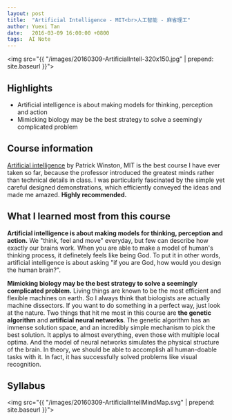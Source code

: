 ```yaml
---
layout: post
title:  "Artificial Intelligence - MIT<br>人工智能 - 麻省理工"
author: Yuexi Tan
date:   2016-03-09 16:00:00 +0800
tags:  AI Note
---
```


<img src="{{ "/images/20160309-ArtificialIntell-320x150.jpg" | prepend: site.baseurl }}">

## Highlights

+ Artificial intelligence is about making models for thinking, perception and action
+ Mimicking biology may be the best strategy to solve a seemingly complicated problem

## Course information

[Artificial intelligence](http://ocw.mit.edu/courses/electrical-engineering-and-computer-science/6-034-artificial-intelligence-fall-2010/index.htm) by Patrick Winston, MIT is the best course I have ever taken so far, because the professor introduced the greatest minds rather than technical details in class. I was particularly fascinated by the simple yet careful designed demonstrations, which efficiently conveyed the ideas and made me amazed. **Highly recommended.**

## What I learned most from this course

**Artificial intelligence is about making models for thinking, perception and action.** We "think, feel and move" everyday, but few can describe how exactly our brains work. When you are able to make a model of human's thinking process, it definetely feels like being God. To put it in other words, artificial intelligence is about asking "if you are God, how would you design the human brain?".

**Mimicking biology may be the best strategy to solve a seemingly complicated problem.** Living things are known to be the most efficient and flexible machines on earth. So I always think that biologists are actually machine dissectors. If you want to do something in a perfect way, just look at the nature. Two things that hit me most in this course are **the genetic algorithm** and **artificial neural networks**. The genetic algorithm has an immense solution space, and an incredibly simple mechanism to pick the best solution. It applys to almost everything, even those with multiple local optima. And the model of neural networks simulates the physical structure of the brain. In theory, we should be able to accomplish all human-doable tasks with it. In fact, it has successfully solved problems like visual recognition.

## Syllabus

<img src="{{ "/images/20160309-ArtificialIntellMindMap.svg" | prepend: site.baseurl }}">
